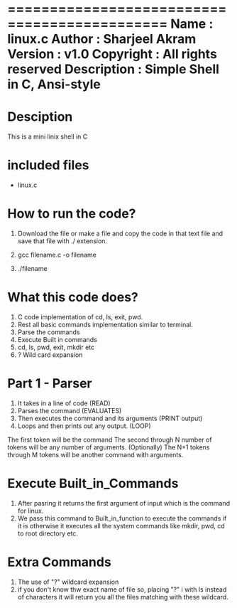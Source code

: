  =============================================
 Name        : linux.c
 Author      : Sharjeel Akram
 Version     : v1.0
 Copyright   : All rights reserved
 Description : Simple Shell in C, Ansi-style
 =============================================

# Desciption
This is a mini linix shell in C

# included files
- linux.c

# How to run the code?
1. Download the file or make a file and copy the code in that text file and save that file with ./ extension.

2. gcc filename.c -o filename

3. ./filename

# What this code does?

1. C code implementation of cd, ls, exit, pwd.
2. Rest all basic commands implementation similar to terminal.
3. Parse the commands
4. Execute Built in commands
5. cd, ls, pwd, exit, mkdir etc
6. ? Wild card expansion

# Part 1 - Parser
1. It takes in a line of code (READ)
2. Parses the command (EVALUATES)
3. Then executes the command and its arguments (PRINT output)
4. Loops and then prints out any output. (LOOP)

The first token will be the command
The second through N number of tokens will be any number of arguments.
(Optionally) The N+1 tokens through M tokens will be another command with arguments.

# Execute Built_in_Commands
1. After pasring it returns the first argument of input which is the command for linux.
2. We pass this command to Built_in_function to execute the commands if it is otherwise it executes all the system commands like mkdir, pwd, cd to root directory etc.

# Extra Commands
1. The use of "?" wildcard expansion
2. if you don't know thw exact name of file so, placing "?" i with ls instead of characters it will return you all the files matching with these wildcard.


